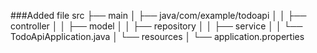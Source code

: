 ###Added file
src
├── main
│   ├── java/com/example/todoapi
│   │   ├── controller
│   │   ├── model
│   │   ├── repository
│   │   ├── service
│   │   └── TodoApiApplication.java
│   └── resources
│       └── application.properties
